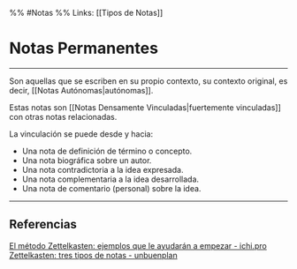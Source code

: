 %% #Notas %%
Links: [[Tipos de Notas]]

# Notas Permanentes
---

Son aquellas que se escriben en su propio contexto, su contexto original, es decir, [[Notas Autónomas|autónomas]].

Estas notas son [[Notas Densamente Vinculadas|fuertemente vinculadas]] con otras notas relacionadas.

La vinculación se puede desde y hacia:
- Una nota de definición de término o concepto.
- Una nota biográfica sobre un autor.
- Una nota contradictoria a la idea expresada.
- Una nota complementaria a la idea desarrollada.
- Una nota de comentario (personal) sobre la idea.

---

## Referencias
[El método Zettelkasten: ejemplos que le ayudarán a empezar - ichi.pro](https://ichi.pro/es/el-metodo-zettelkasten-ejemplos-que-le-ayudaran-a-empezar-157824025533158)
[Zettelkasten: tres tipos de notas - unbuenplan](https://unbuenplan.blog/2020/08/09/zettelkasten-tres-tipos-de-notas/)